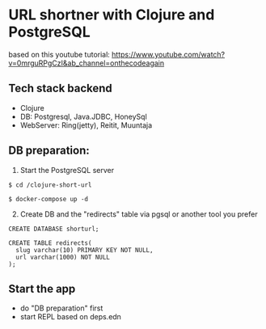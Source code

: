 # URL shortner with Clojure and PostgreSQL
based on this youtube tutorial:
https://www.youtube.com/watch?v=0mrguRPgCzI&ab_channel=onthecodeagain


## Tech stack backend
- Clojure
- DB: Postgresql, Java.JDBC, HoneySql
- WebServer: Ring(jetty), Reitit, Muuntaja



## DB preparation:

1. Start the PostgreSQL server
```console
$ cd /clojure-short-url
```
```console
$ docker-compose up -d
```

2. Create DB and the "redirects" table via pgsql or another tool you prefer

```pgsql> 
CREATE DATABASE shorturl;
```

```pgsql> 
CREATE TABLE redirects(
  slug varchar(10) PRIMARY KEY NOT NULL,
  url varchar(1000) NOT NULL                     
);
```

## Start the app
- do "DB preparation" first
- start REPL based on deps.edn